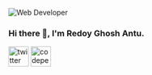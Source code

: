 ![Web Developer](https://arturssmirnovs.github.io/github-profile-readme-generator/images/banner.png)

### Hi there 👋, I'm Redoy Ghosh Antu.


[<img src='https://cdn.jsdelivr.net/npm/simple-icons@3.0.1/icons/twitter.svg' alt='twitter' height='40'>](https://twitter.com/https://twitter.com/rg_antu)  [<img src='https://cdn.jsdelivr.net/npm/simple-icons@3.0.1/icons/codepen.svg' alt='codepen' height='40'>](https://codepen.io/https://codepen.io/rg-antu)  


